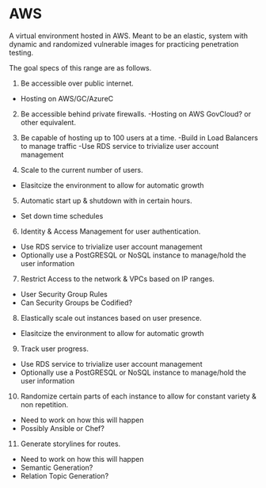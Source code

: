 # AWS
A virtual environment hosted in AWS. Meant to be an elastic, system with dynamic and randomized vulnerable images for practicing penetration testing.


The goal specs of this range are as follows.

1) Be accessible over public internet.
- Hosting on AWS/GC/AzureC

2) Be accessible behind private firewalls.
-Hosting on AWS GovCloud? or other equivalent.

3) Be capable of hosting up to 100 users at a time.
-Build in Load Balancers to manage traffic
-Use RDS service to trivialize user account management

4) Scale to the current number of users.
- Elasitcize the environment to allow for automatic growth

5) Automatic start up & shutdown with in certain hours.
- Set down time schedules

6) Identity & Access Management for user authentication.
- Use RDS service to trivialize user account management
- Optionally use a PostGRESQL or NoSQL instance to manage/hold the user information

7) Restrict Access to the network & VPCs based on IP ranges.
- User Security Group Rules
- Can Security Groups be Codified?

8) Elastically scale out instances based on user presence.
- Elasitcize the environment to allow for automatic growth

9) Track user progress.
- Use RDS service to trivialize user account management
- Optionally use a PostGRESQL or NoSQL instance to manage/hold the user information

10) Randomize certain parts of each instance to allow for constant variety & non repetition.
- Need to work on how this will happen
- Possibly Ansible or Chef?

11) Generate storylines for routes.
- Need to work on how this will happen
- Semantic Generation?
- Relation Topic Generation?
